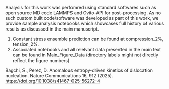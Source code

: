 Analysis for this work was perfomred using standard softwares such as open source MD code LAMMPS and Ovito-API for post-processing. As no such custom built code/software was developed as part of this work, we provide sample analysis notebooks which showcases full history of various results as discussed in the main manuscript. 

1. Constant stress ensemble prediction can be found at compression_2%, tension_2%. 
2. Associated notebooks and all relelvant data presented in the main text can be found in Main_Figure_Data (directory labels might not directly reflect the figure numbers)


Bagchi, S., Perez, D. Anomalous entropy-driven kinetics of dislocation nucleation. Nature Communications 16, 912 (2025). https://doi.org/10.1038/s41467-025-56272-4
